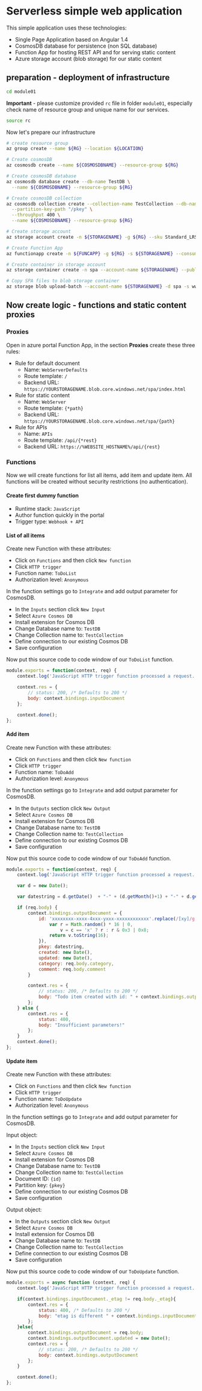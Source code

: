 # Serverless simple web application

This simple application uses these technologies:

* Single Page Application based on Angular 1.4
* CosmosDB database for persistence (non SQL database)
* Function App for hosting REST API and for serving static content
* Azure storage account (blob storage) for our static content

## preparation - deployment of infrastructure

```bash
cd module01
```

**Important** - please customize provided `rc` file in folder `module01`, especially check name of resource group and unique name for our services.

```bash
source rc
```

Now let's prepare our infrastructure

```bash
# create resource group 
az group create --name ${RG} --location ${LOCATION}

# Create cosmosDB
az cosmosdb create --name ${COSMOSDBNAME} --resource-group ${RG}

# Create cosmosDB database
az cosmosdb database create --db-name TestDB \
  --name ${COSMOSDBNAME} --resource-group ${RG}

# Create cosmosDB collection
az cosmosdb collection create --collection-name TestCollection --db-name TestDB \
  --partition-key-path "/pkey" \
  --throughput 400 \
  --name ${COSMOSDBNAME} --resource-group ${RG}

# Create storage account
az storage account create -n ${STORAGENAME} -g ${RG} --sku Standard_LRS

# Create Function App
az functionapp create -n ${FUNCAPP} -g ${RG} -s ${STORAGENAME} --consumption-plan-location ${LOCATION}

# Create container in storage account
az storage container create -n spa --account-name ${STORAGENAME} --public-access container

# Copy SPA files to blob storage container
az storage blob upload-batch --account-name ${STORAGENAME} -d spa -s www-funcapp

```

## Now create logic - functions and static content proxies

### Proxies

Open in azure portal Function App, in the section **Proxies** create these three rules:

* Rule for default document
    * Name: `WebServerDefaults`
    * Route template: `/`
    * Backend URL: `https://YOURSTORAGENAME.blob.core.windows.net/spa/index.html`
* Rule for static content
    * Name: `WebServer`
    * Route template: `{*path}`
    * Backend URL: `https://YOURSTORAGENAME.blob.core.windows.net/spa/{path}`
* Rule for APIs
    * Name: `APIs`
    * Route template: `/api/{*rest}`
    * Backend URL: `https://%WEBSITE_HOSTNAME%/api/{rest}`

### Functions

Now we will create functions for list all items, add item and update item. All functions will be created without security restrictions (no authentication).

#### Create first dummy function

* Runtime stack: `JavaScript`
* Author function quickly in the portal
* Trigger type: `Webhook + API`

#### List of all items

Create new Function with these attributes:

* Click on `Functions` and then click `New function` 
* Click `HTTP trigger`
* Function name: `ToDoList`
* Authorization level: `Anonymous`

In the function settings go to `Integrate` and add output parameter for CosmosDB.

* In the `Inputs` section click `New Input`
* Select `Azure Cosmos DB`
* Install extension for Cosmos DB
* Change Database name to: `TestDB`
* Change Collection name to: `TestCollection`
* Define connection to our existing Cosmos DB
* Save configuration

Now put this source code to code window of our `ToDoList` function.

```javascript
module.exports = function(context, req) {
    context.log('JavaScript HTTP trigger function processed a request.');

    context.res = {
        // status: 200, /* Defaults to 200 */
        body: context.bindings.inputDocument
    };

    context.done();
};
```

#### Add item

Create new Function with these attributes:

* Click on `Functions` and then click `New function` 
* Click `HTTP trigger`
* Function name: `ToDoAdd`
* Authorization level: `Anonymous`

In the function settings go to `Integrate` and add output parameter for CosmosDB.

* In the `Outputs` section click `New Output`
* Select `Azure Cosmos DB`
* Install extension for Cosmos DB
* Change Database name to: `TestDB`
* Change Collection name to: `TestCollection`
* Define connection to our existing Cosmos DB
* Save configuration

Now put this source code to code window of our `ToDoAdd` function.

```javascript
module.exports = function(context, req) {
    context.log('JavaScript HTTP trigger function processed a request.');

    var d = new Date();

    var datestring = d.getDate()  + "-" + (d.getMonth()+1) + "-" + d.getFullYear();

    if (req.body) {
        context.bindings.outputDocument = {
            id: 'xxxxxxxx-xxxx-4xxx-yxxx-xxxxxxxxxxxx'.replace(/[xy]/g, function(c) {
                var r = Math.random() * 16 | 0,
                    v = c == 'x' ? r : r & 0x3 | 0x8;
                return v.toString(16);
            }),
            pkey: datestring,
            created: new Date(),
            updated: new Date(),
            category: req.body.category,
            comment: req.body.comment
        }

        context.res = {
            // status: 200, /* Defaults to 200 */
            body: "Todo item created with id: " + context.bindings.outputDocument.id
        };
    } else {
        context.res = {
            status: 400,
            body: "Insufficient parameters!"
        };
    }
    context.done();
};
```

#### Update item

Create new Function with these attributes:

* Click on `Functions` and then click `New function` 
* Click `HTTP trigger`
* Function name: `ToDoUpdate`
* Authorization level: `Anonymous`

In the function settings go to `Integrate` and add output parameter for CosmosDB.

Input object:
* In the `Inputs` section click `New Input`
* Select `Azure Cosmos DB`
* Install extension for Cosmos DB
* Change Database name to: `TestDB`
* Change Collection name to: `TestCollection`
* Document ID: `{id}`
* Partition key: `{pkey}`
* Define connection to our existing Cosmos DB
* Save configuration

Output object:
* In the `Outputs` section click `New Output`
* Select `Azure Cosmos DB`
* Install extension for Cosmos DB
* Change Database name to: `TestDB`
* Change Collection name to: `TestCollection`
* Define connection to our existing Cosmos DB
* Save configuration

Now put this source code to code window of our `ToDoUpdate` function.

```javascript
module.exports = async function (context, req) {
    context.log('JavaScript HTTP trigger function processed a request.');

    if(context.bindings.inputDocument._etag != req.body._etag){
        context.res = {
            status: 400, /* Defaults to 200 */
            body: "etag is different " + context.bindings.inputDocument._etag + " | " + req.body._etag
        };
    }else{
        context.bindings.outputDocument = req.body;
        context.bindings.outputDocument.updated = new Date();
        context.res = {
            // status: 200, /* Defaults to 200 */
            body: context.bindings.outputDocument
        };
    }

    context.done();
};
```





